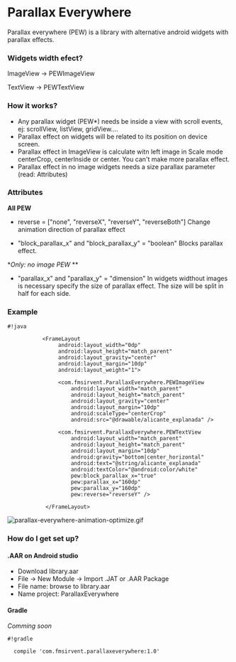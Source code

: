 # Parallax Everywhere #

Parallax everywhere (PEW) is a library with alternative android widgets with parallax effects.

### Widgets width efect? ###

ImageView -> PEWImageView

TextView -> PEWTextView

### How it works? ###

* Any parallax widget (PEW*) needs be inside a view with scroll events, ej: scrollView, listView, gridView....
* Parallax effect on widgets will be related to its position on device screen.
* Parallax effect in ImageView is calculate witn left image in Scale mode centerCrop, centerInside or center. You can't make more parallax effect.
* Parallax effect in no image widgets needs a size parallax parameter (read:  Attributes)

### Attributes ###

**All PEW**

* reverse  = ["none", "reverseX", "reverseY", "reverseBoth"]
  Change animation direction of parallax effect

* "block_parallax_x" and "block_parallax_y"  = "boolean"
  Blocks parallax effect.

**Only: no image PEW* **

* "parallax_x" and "parallax_y" = "dimension"
In widgets widthout images is necessary specify the size of parallax effect. The size will be split in half for each side.
  

### Example ###

```
#!java

           <FrameLayout
                android:layout_width="0dp"
                android:layout_height="match_parent"
                android:layout_gravity="center"
                android:layout_margin="10dp"
                android:layout_weight="1">

                <com.fmsirvent.ParallaxEverywhere.PEWImageView
                    android:layout_width="match_parent"
                    android:layout_height="match_parent"
                    android:layout_gravity="center"
                    android:layout_margin="10dp"
                    android:scaleType="centerCrop"
                    android:src="@drawable/alicante_explanada" />

                <com.fmsirvent.ParallaxEverywhere.PEWTextView
                    android:layout_width="match_parent"
                    android:layout_height="match_parent"
                    android:layout_margin="10dp"
                    android:gravity="bottom|center_horizontal"
                    android:text="@string/alicante_explanada"
                    android:textColor="@android:color/white"
                    pew:block_parallax_x="true"
                    pew:parallax_x="160dp"
                    pew:parallax_y="160dp"
                    pew:reverse="reverseY" />

            </FrameLayout>

```

![parallax-everywhere-animation-optimize.gif](https://bitbucket.org/repo/4n5roa/images/3116732635-parallax-everywhere-animation-optimize.gif)

### How do I get set up? ###

#### .AAR on Android studio ####
* Download library.aar
* File -> New Module -> Import .JAT or .AAR Package
* File name: browse to library.aar
* Name project: ParallaxEverywhere

#### Gradle ####
*Comming soon*

```
#!gradle

  compile 'com.fmsirvent.parallaxeverywhere:1.0'

```